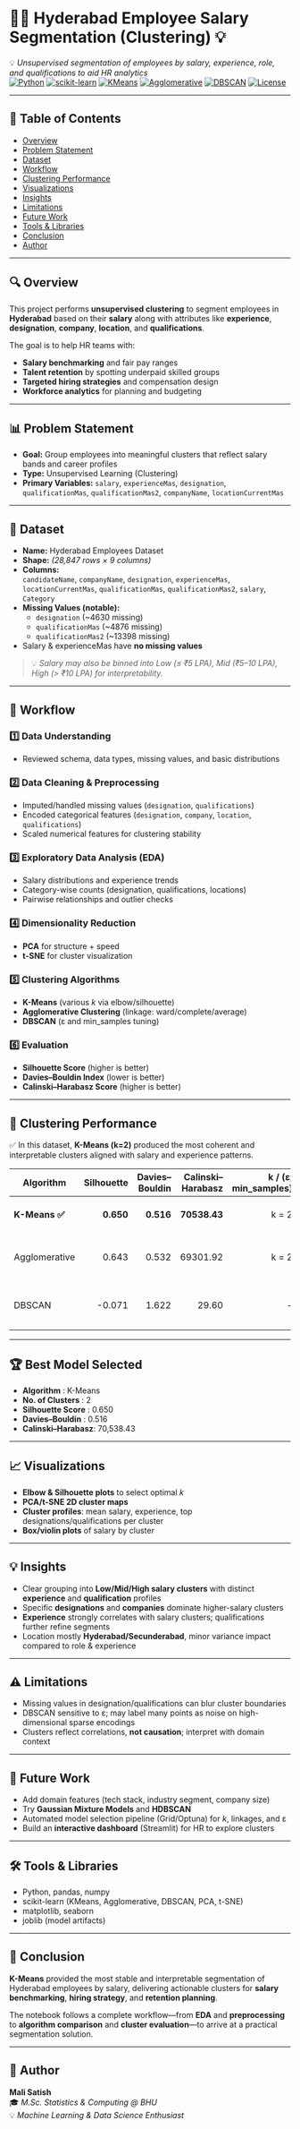 # 🧑‍💼 Hyderabad Employee Salary Segmentation (Clustering) 💡  
💡 *Unsupervised segmentation of employees by salary, experience, role, and qualifications to aid HR analytics*  
[![Python](https://img.shields.io/badge/Python-3.8%2B-blue)]()
[![scikit-learn](https://img.shields.io/badge/scikit--learn-ML-orange)]()
[![KMeans](https://img.shields.io/badge/KMeans-Clustering-green)]()
[![Agglomerative](https://img.shields.io/badge/Agglomerative-Clustering-lightgrey)]()
[![DBSCAN](https://img.shields.io/badge/DBSCAN-Density--based-yellowgreen)]()
[![License](https://img.shields.io/badge/License-MIT-green.svg)]()


---

## 🧭 Table of Contents
- [Overview](#-overview)
- [Problem Statement](#-problem-statement)
- [Dataset](#-dataset)
- [Workflow](#-workflow)
- [Clustering Performance](#-clustering-performance)
- [Visualizations](#-visualizations)
- [Insights](#-insights)
- [Limitations](#-limitations)
- [Future Work](#-future-work)
- [Tools & Libraries](#-tools--libraries)
- [Conclusion](#-conclusion)
- [Author](#-author)

---

## 🔍 Overview
This project performs **unsupervised clustering** to segment employees in **Hyderabad** based on their **salary** along with attributes like **experience**, **designation**, **company**, **location**, and **qualifications**.  

The goal is to help HR teams with:
- **Salary benchmarking** and fair pay ranges  
- **Talent retention** by spotting underpaid skilled groups  
- **Targeted hiring strategies** and compensation design  
- **Workforce analytics** for planning and budgeting  

---

## 📊 Problem Statement
- **Goal:** Group employees into meaningful clusters that reflect salary bands and career profiles  
- **Type:** Unsupervised Learning (Clustering)  
- **Primary Variables:** `salary`, `experienceMas`, `designation`, `qualificationMas`, `qualificationMas2`, `companyName`, `locationCurrentMas`  

---

## 📁 Dataset
- **Name:** Hyderabad Employees Dataset  
- **Shape:** *(28,847 rows × 9 columns)*  
- **Columns:**  
  `candidateName`, `companyName`, `designation`, `experienceMas`, `locationCurrentMas`, `qualificationMas`, `qualificationMas2`, `salary`, `Category`  
- **Missing Values (notable):**  
  - `designation` (~4630 missing)  
  - `qualificationMas` (~4876 missing)  
  - `qualificationMas2` (~13398 missing)  
- Salary & experienceMas have **no missing values**  

> 💡 *Salary may also be binned into Low (≤ ₹5 LPA), Mid (₹5–10 LPA), High (> ₹10 LPA) for interpretability.*

---

## 🧪 Workflow
### 1️⃣ Data Understanding
- Reviewed schema, data types, missing values, and basic distributions  

### 2️⃣ Data Cleaning & Preprocessing
- Imputed/handled missing values (`designation`, `qualifications`)  
- Encoded categorical features (`designation`, `company`, `location`, `qualifications`)  
- Scaled numerical features for clustering stability  

### 3️⃣ Exploratory Data Analysis (EDA)
- Salary distributions and experience trends  
- Category-wise counts (designation, qualifications, locations)  
- Pairwise relationships and outlier checks  

### 4️⃣ Dimensionality Reduction
- **PCA** for structure + speed  
- **t-SNE** for cluster visualization  

### 5️⃣ Clustering Algorithms
- **K-Means** (various *k* via elbow/silhouette)  
- **Agglomerative Clustering** (linkage: ward/complete/average)  
- **DBSCAN** (ε and min_samples tuning)  

### 6️⃣ Evaluation
- **Silhouette Score** (higher is better)  
- **Davies–Bouldin Index** (lower is better)  
- **Calinski–Harabasz Score** (higher is better)  

---

## 🧩 Clustering Performance
✅ In this dataset, **K-Means (k=2)** produced the most coherent and interpretable clusters aligned with salary and experience patterns.  

| Algorithm       | Silhouette | Davies–Bouldin | Calinski–Harabasz | k / (ε, min_samples) | Notes |
|-----------------|-----------:|---------------:|------------------:|---------------------:|--------------------------------|
| **K-Means ✅**  | **0.650**  | **0.516**      | **70538.43**      | k = 2                | Best separation & balance       |
| Agglomerative   | 0.643      | 0.532          | 69301.92          | k = 2                | Good but slightly less balanced |
| DBSCAN          | -0.071     | 1.622          | 29.60             | -   | Many noise points; weak sep.    |

---

## 🏆 Best Model Selected
- **Algorithm** : K-Means  
- **No. of Clusters** : 2  
- **Silhouette Score** : 0.650  
- **Davies–Bouldin** : 0.516  
- **Calinski–Harabasz**: 70,538.43  

---

## 📈 Visualizations
- **Elbow & Silhouette plots** to select optimal *k*  
- **PCA/t-SNE 2D cluster maps**  
- **Cluster profiles**: mean salary, experience, top designations/qualifications per cluster  
- **Box/violin plots** of salary by cluster  

---

## 💡 Insights
- Clear grouping into **Low/Mid/High salary clusters** with distinct **experience** and **qualification** profiles  
- Specific **designations** and **companies** dominate higher-salary clusters  
- **Experience** strongly correlates with salary clusters; qualifications further refine segments  
- Location mostly **Hyderabad/Secunderabad**, minor variance impact compared to role & experience  

---

## ⚠️ Limitations
- Missing values in designation/qualifications can blur cluster boundaries  
- DBSCAN sensitive to ε; may label many points as noise on high-dimensional sparse encodings  
- Clusters reflect correlations, **not causation**; interpret with domain context  

---

## 🚀 Future Work
- Add domain features (tech stack, industry segment, company size)  
- Try **Gaussian Mixture Models** and **HDBSCAN**  
- Automated model selection pipeline (Grid/Optuna) for *k*, linkages, and ε  
- Build an **interactive dashboard** (Streamlit) for HR to explore clusters  

---

## 🛠 Tools & Libraries
- Python, pandas, numpy  
- scikit-learn (KMeans, Agglomerative, DBSCAN, PCA, t-SNE)  
- matplotlib, seaborn  
- joblib (model artifacts)  

---

## 📜 Conclusion
**K-Means** provided the most stable and interpretable segmentation of Hyderabad employees by salary, delivering actionable clusters for **salary benchmarking**, **hiring strategy**, and **retention planning**.  

The notebook follows a complete workflow—from **EDA** and **preprocessing** to **algorithm comparison** and **cluster evaluation**—to arrive at a practical segmentation solution.  

---

## 👤 Author
**Mali Satish**  
🎓 *M.Sc. Statistics & Computing @ BHU*  
💡 *Machine Learning & Data Science Enthusiast*  

